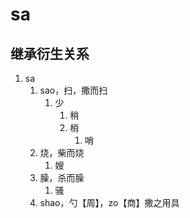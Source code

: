 # sa

## 继承衍生关系

1. sa
   1. sao，扫，撒而扫
      1. 少
         1. 稍
         2. 梢
            1. 哨
   2. 烧，柴而烧
      1. 嫂
   3. 臊，杀而臊
      1. 骚
   4. shao，勺【周】，zo【商】撒之用具
